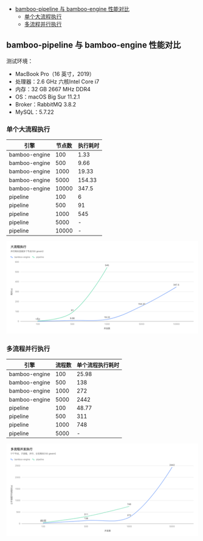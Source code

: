 <!-- TOC -->

- [bamboo-pipeline 与 bamboo-engine 性能对比](#bamboo-pipeline-与-bamboo-engine-性能对比)
  - [单个大流程执行](#单个大流程执行)
  - [多流程并行执行](#多流程并行执行)

<!-- /TOC -->

## bamboo-pipeline 与 bamboo-engine 性能对比

测试环境：

- MacBook Pro（16 英寸，2019）
- 处理器：2.6 GHz 六核Intel Core i7
- 内存：32 GB 2667 MHz DDR4
- OS：macOS Big Sur 11.2.1
- Broker：RabbitMQ 3.8.2
- MySQL：5.7.22

### 单个大流程执行

|引擎|节点数|执行耗时|
|-|-|-|
|bamboo-engine|100|1.33|
|bamboo-engine|500|9.66|
|bamboo-engine|1000|19.33|
|bamboo-engine|5000|154.33|
|bamboo-engine|10000|347.5|
|pipeline|100|6|
|pipeline|500|91|
|pipeline|1000|545|
|pipeline|5000|-|
|pipeline|10000|-|

![](../../benchmark/EXECUTION%20单流程多节点/Line-20210309.png)

### 多流程并行执行

|引擎|流程数|单个流程执行耗时|
|-|-|-|
|bamboo-engine|100|25.98|
|bamboo-engine|500|138|
|bamboo-engine|1000|272|
|bamboo-engine|5000|2442|
|pipeline|100|48.77|
|pipeline|500|311|
|pipeline|1000|748|
|pipeline|5000|-|

![](../../benchmark/EXECUTION%20多流程/Line-20210309.png)
